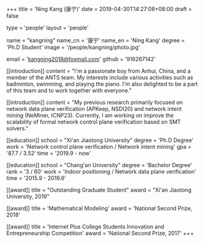 +++
title = 'Ning Kang (康宁)'
date = 2019-04-30T14:27:08+08:00
draft = false

type = 'people'
layout = 'people'

name = "kangning"
name_cn = '康宁'
name_en = 'Ning Kang'
degree = 'Ph.D Student'
image = '/people/kangning/photo.jpg'

email = 'kangning2018@foxmail.com'
github = '916267142'

[[introduction]]
    content = "I'm a passionate boy from Anhui, China, and a member of the ANTS team. My interests include various activities such as badminton, swimming, and playing the piano. I'm also delighted to be a part of this team and to work together with everyone."

[[introduction]]
    content = "My previous research primarily focused on network data plane verification (APKeep, NSDI20) and network intent mining (NeMiner, ICNP23). Currently, I am working on improve the scalability of formal network control plane verification based on SMT solvers."


[[education]]
    school = "Xi'an Jiaotong University"
    degree = 'Ph.D Degree'
    work =  'Network control plane verification / Network intent mining'
    gpa = '87.7 / 3.52'
    time = '2019.9 - now'

[[education]]
    school = "Chang'an University"
    degree = 'Bachelor Degree'
    rank = '3 / 60'
    work = 'Indoor positioning / Network data plane verification'
    time = '2015.9 - 2019.6'

[[award]]
    title = "Outstanding Graduate Student"
    award = "Xi'an Jiaotong University, 2019"

[[award]]
    title = 'Mathematical Modeling'
    award = 'National Second Prize, 2018'

[[award]]
    title = 'Internet Plus College Students Innovation and Entrepreneurship Competition'
    award = 'National Second Prize, 2017'
+++
